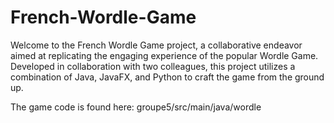 # French-Wordle-Game
Welcome to the French Wordle Game project, a collaborative endeavor aimed at replicating the engaging experience of the popular Wordle Game. Developed in collaboration with two colleagues, this project utilizes a combination of Java, JavaFX, and Python to craft the game from the ground up.

The game code is found here: groupe5/src/main/java/wordle
